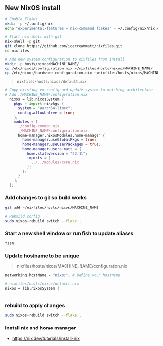 ## New NixOS install

```bash
# Enable Flakes
mkdir -p ~/.config/nix
echo "experimental-features = nix-command flakes" > ~/.config/nix/nix.conf

# Start nix-shell with git
nix-shell -p git
git clone https://github.com/icecreammatt/nixfiles.git
cd nixfiles

# Add new system configuration to nixfiles from install
mkdir -p hosts/nixos/MACHINE_NAME/
cp /etc/nixos/configuration.nix ~/nixfiles/hosts/nixos/MACHINE_NAME/
cp /etc/nixos/hardware-configuration.nix ~/nixfiles/hosts/nixos/MACHINE_NAME/
```

> `nixfiles/hosts/nixos/default.nix`
```nix
# Copy existing vm config and update system to matching architecture
# Add ./MACHINE_NAME/configuration.nix
  nixos = lib.nixosSystem {
    pkgs = import nixpkgs {
      system = "aarch64-linux";
      config.allowUnfree = true;
    };
    modules = [
      ./config-common.nix
      ./MACHINE_NAME/configuration.nix
      home-manager.nixosModules.home-manager {
        home-manager.useGlobalPkgs = true;
        home-manager.useUserPackages = true;
        home-manager.users.matt = {
          home.stateVersion = "22.11";
          imports = [
            ../../modules/core.nix
          ];
        };
      }
    ];
  };
```

### Add changes to git so build works

```bash
git add ~/nixfiles/hosts/nixos/MACHINE_NAME

# Rebuild config
sudo nixos-rebuild switch --flake .
```

### Start a new shell window or run fish to update aliases

`fish`

### Update hostname to be unique
> nixfiles/hosts/nixos/MACHINE_NAME/configuration.nix
```nix
networking.hostName = "nixos"; # Define your hostname.

# nixfiles/hosts/nixos/default.nix
nixos = lib.nixosSystem {
...
```

### rebuild to apply changes
```bash
sudo nixos-rebuild switch --flake .
```

### Install nix and home manager
- https://nix.dev/tutorials/install-nix


